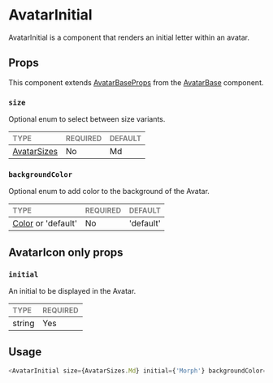 # AvatarInitial

AvatarInitial is a component that renders an initial letter within an avatar.

## Props

This component extends [AvatarBaseProps](../../foundation/AvatarBase/AvatarBase.types.ts) from the [AvatarBase](../../foundation/AvatarBase/AvatarBase.tsx) component.

### `size`

Optional enum to select between size variants.

| <span style="color:gray;font-size:14px">TYPE</span> | <span style="color:gray;font-size:14px">REQUIRED</span> | <span style="color:gray;font-size:14px">DEFAULT</span> |
| :-------------------------------------------------- | :------------------------------------------------------ | :----------------------------------------------------- |
| [AvatarSizes](../../Avatar.types.ts)          | No                                                     | Md                                                     |

### `backgroundColor`

Optional enum to add color to the background of the Avatar.

| <span style="color:gray;font-size:14px">TYPE</span> | <span style="color:gray;font-size:14px">REQUIRED</span> | <span style="color:gray;font-size:14px">DEFAULT</span> |
| :-------------------------------------------------- | :------------------------------------------------------ | :----------------------------------------------------- |
| [Color](../../../../../constants/typescript.constants.ts) or 'default'          | No                               |'default'                                                     |

## AvatarIcon only props

### `initial`

An initial to be displayed in the Avatar.

| <span style="color:gray;font-size:14px">TYPE</span> | <span style="color:gray;font-size:14px">REQUIRED</span> |
| :-------------------------------------------------- | :------------------------------------------------------ |
| string                                              | Yes                                                      |

## Usage

```javascript
<AvatarInitial size={AvatarSizes.Md} initial={'Morph'} backgroundColor={'#000000'}/>;
```

